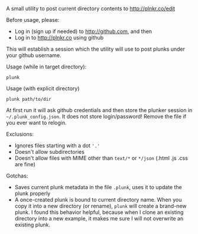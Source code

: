 A small utility to post current directory contents to http://plnkr.co/edit

Before usage, please:
- Log in (sign up if needed) to http://github.com, and then
- Log in to http://plnkr.co using github

This will establish a session which the utility will use to post plunks under your github username.

Usage (while in target directory):
```
plunk 
```

Usage (with explicit directory)
```
plunk path/to/dir
```

At first run it will ask github credentials and then store the plunker session in `~/.plunk_config.json`. 
It does not store login/password! Remove the file if you ever want to relogin.

Exclusions:
- Ignores files starting with a dot `'.'`
- Doesn't allow subdirectories
- Doesn't allow files with MIME other than `text/*` or `*/json` (.html .js .css are fine)

Gotchas:

- Saves current plunk metadata in the file `.plunk`, uses it to update the plunk properly
- A once-created plunk is bound to current directory name. When you copy it into a new directory (or rename), `plunk` will create a brand-new plunk. 
I found this behavior helpful, because when I clone an existing directory into a new example, 
it makes me sure I will not overwrite an existing plunk. 


